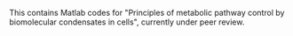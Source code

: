 This contains Matlab codes for "Principles of metabolic pathway control by biomolecular condensates in cells", currently under peer review.

